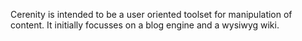 Cerenity is intended to be a user oriented toolset for manipulation of content. It initially focusses on a blog engine and a wysiwyg wiki.